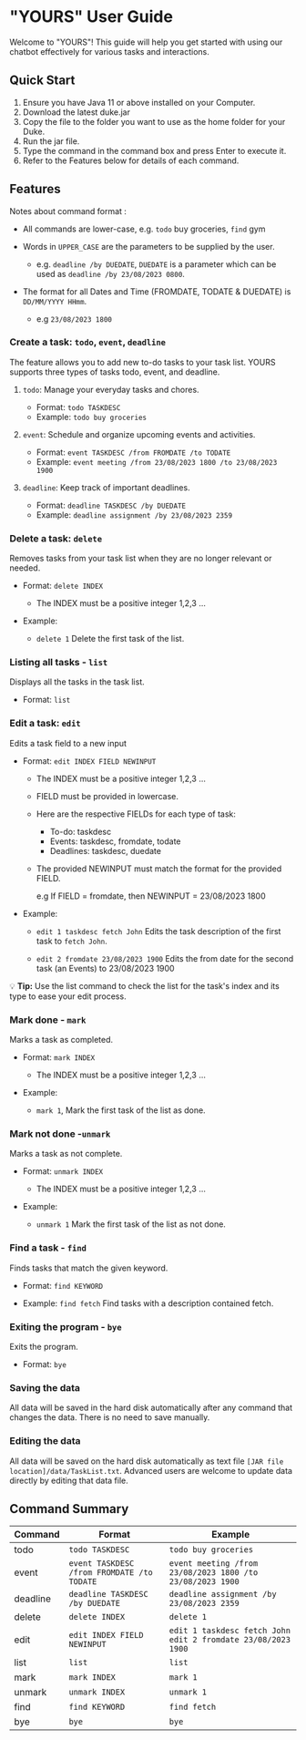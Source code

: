 # "YOURS" User Guide
Welcome to "YOURS"! This guide will help you get started with using our chatbot effectively for various tasks and interactions.

## Quick Start

1. Ensure you have Java 11 or above installed on your Computer.
2. Download the latest duke.jar
3. Copy the file to the folder you want to use as the home folder for your Duke.
4. Run the jar file.
5. Type the command in the command box and press Enter to execute it.
6. Refer to the Features below for details of each command.

## Features 

Notes about command format :
- All commands are lower-case, e.g. `todo` buy groceries, `find` gym
- Words in `UPPER_CASE` are the parameters to be supplied by the user.
  
  - e.g. `deadline /by DUEDATE`, `DUEDATE` is a parameter which can be used as `deadline /by 23/08/2023 0800`.
- The format for all Dates and Time (FROMDATE, TODATE & DUEDATE) is `DD/MM/YYYY HHmm`.

  - e.g `23/08/2023 1800`
  

### Create a task: `todo`, `event`, `deadline`

The feature allows you to add new to-do tasks to your task list. YOURS supports three types of tasks todo, event, and deadline.

1. `todo`: Manage your everyday tasks and chores.
   
      - Format: `todo TASKDESC`
      - Example: `todo buy groceries`
   
2. `event`: Schedule and organize upcoming events and activities.
   
      - Format: `event TASKDESC /from FROMDATE /to TODATE`
      - Example: `event meeting /from 23/08/2023 1800 /to 23/08/2023 1900`
   
3. `deadline`: Keep track of important deadlines.
  
      - Format: `deadline TASKDESC /by DUEDATE`
      - Example: `deadline assignment /by 23/08/2023 2359`
        

### Delete a task: `delete`

Removes tasks from your task list when they are no longer relevant or needed.

- Format: `delete INDEX`
   - The INDEX must be a positive integer 1,2,3 ...
   
- Example:
   - `delete 1` Delete the first task of the list.


### Listing all tasks - `list`

Displays all the tasks in the task list.

- Format: `list`
  

### Edit a task: `edit`

Edits a task field to a new input

- Format: `edit INDEX FIELD NEWINPUT`
   - The INDEX must be a positive integer 1,2,3 ...
   - FIELD must be provided in lowercase.
   - Here are the respective FIELDs for each type of task:
        - To-do: taskdesc
        - Events: taskdesc, fromdate, todate
        - Deadlines: taskdesc, duedate
   - The provided NEWINPUT must match the format for the provided FIELD.

     e.g If FIELD = fromdate, then NEWINPUT = 23/08/2023 1800
     
- Example:
  
  - `edit 1 taskdesc fetch John` Edits the task description of the first task to `fetch John`.
  
  - `edit 2 fromdate 23/08/2023 1900` Edits the from date for the second task (an Events) to 23/08/2023 1900

:bulb: **Tip:** Use the list command to check the list for the task's index and its type to ease your edit process.

### Mark done - `mark`

Marks a task as completed.

- Format: `mark INDEX`
  - The INDEX must be a positive integer 1,2,3 ...
   
- Example:
   - `mark 1`, Mark the first task of the list as done.


### Mark not done -`unmark`

Marks a task as not complete.

- Format: `unmark INDEX`
   - The INDEX must be a positive integer 1,2,3 ...
     
- Example:
   - `unmark 1` Mark the first task of the list as not done.

  
### Find a task - `find`

Finds tasks that match the given keyword.

- Format: `find KEYWORD`
   
- Example: `find fetch` Find tasks with a description contained fetch.

  
### Exiting the program - `bye`

Exits the program.

- Format: `bye`


### Saving the data

All data will be saved in the hard disk automatically after any command that changes the data. There is no need to save manually.

### Editing the data

All data will be saved on the hard disk automatically as text file `[JAR file location]/data/TaskList.txt`. Advanced users are welcome to update data directly by editing that data file.


## Command Summary

| Command | Format |  Example |
|----------|----------|----------|
| todo | `todo TASKDESC` | `todo buy groceries` |
| event | `event TASKDESC /from FROMDATE /to TODATE` | `event meeting /from 23/08/2023 1800 /to 23/08/2023 1900` |
| deadline | `deadline TASKDESC /by DUEDATE` | `deadline assignment /by 23/08/2023 2359` |
| delete | `delete INDEX` | `delete 1` |
| edit | `edit INDEX FIELD NEWINPUT` | `edit 1 taskdesc fetch John` <br> `edit 2 fromdate 23/08/2023 1900`|
| list | `list` | `list` |
| mark| `mark INDEX` | `mark 1` |
| unmark | `unmark INDEX` | `unmark 1` |
| find | `find KEYWORD`| `find fetch` |
| bye | `bye`| `bye` |


